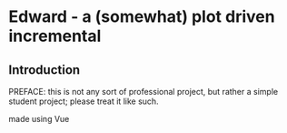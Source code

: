 # Edward - a (somewhat) plot driven incremental
## Introduction
PREFACE: this is not any sort of professional project, but rather a simple student project; please treat it like such.

made using Vue
